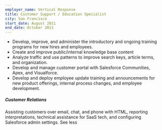 ```yaml
---
employer_name: Vertical Response   
title: Customer Support / Education Specialist
city: San Francisco 
start_date: August 2011
end_date: October 2013
---
```


- Develop, improve, and administer the introductory and ongoing training programs for new hires and employees. 
- Create and improve public/internal knowledge base content
- Analyze traffic and use patterns to improve search keys, article terms, and organization. 
- Develop and manage customer portal with Salesforce Communities, Apex, and Visualforce. 
- Develop and deploy employee update training and announcements for new product offerings, internal process changes, and employee development. 

##### Customer Relations
Assisting customers over email, chat, and phone with HTML, reporting interpretations, technical assistance for SaaS tech, and configuring Salesforce admin settings. See less